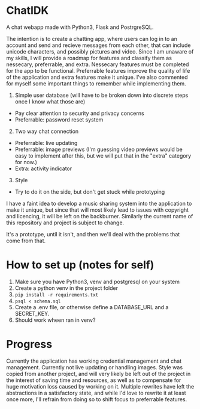 # ChatIDK
A chat webapp made with Python3, Flask and PostrgreSQL.

The intention is to create a chatting app, where users can log in to an account and send and recieve messages from each other, that can include unicode characters, and possibly pictures and video.
Since I am unaware of my skills, I will provide a roadmap for features and classify them as nessecary, preferrable, and extra. Nessecary features must be completed for the app to be functional. 
Preferrable features improve the quality of life of the application and extra features make it unique. I've also commented for myself some important things to remember while implementing them.
1. Simple user database (will have to be broken down into discrete steps once I know what those are)
  - Pay clear attention to security and privacy concerns
  - Preferrable: password reset system
2. Two way chat connection
  - Preferrable: live updating
  - Preferrable: image previews (I'm guessing video previews would be easy to implement after this, but we will put that in the "extra" category for now.)
  - Extra: activity indicator
3. Style
  - Try to do it on the side, but don't get stuck while prototyping

I have a faint idea to develop a music sharing system into the application to make it unique, but since that will most likely lead to issues with copyright and licencing, it will be left on the backburner.
Similarly the current name of this repository and project is subject to change.

It's a prototype, until it isn't, and then we'll deal with the problems that come from that.

# How to set up (notes for self)
1. Make sure you have Python3, venv and postgresql on your system
2. Create a python venv in the project folder
3. ``` pip install -r requirements.txt ```
4. ``` psql < schema.sql ```
5. Create a .env file, or otherwise define a DATABASE_URL and a SECRET_KEY.
6. Should work wheen ran in venv?

# Progress
Currently the application has working credential management and chat management. Currently not live updating or handling images. Style was copied from another project, and will very likely be left out of the
project in the interest of saving time and resources, as well as to compensate for huge motivation loss caused by working on it. Multiple rewrites have left the abstractions in a satisfactory state, and while I'd love to rewrite it at least once more, I'll refrain from doing so to shift focus to preferrable features.

